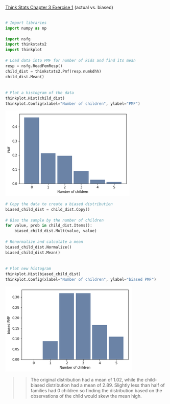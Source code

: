 [Think Stats Chapter 3 Exercise 1](http://greenteapress.com/thinkstats2/html/thinkstats2004.html#toc31) (actual vs. biased)

```python

# Import libraries
import numpy as np

import nsfg
import thinkstats2
import thinkplot

# Load data into PMF for number of kids and find its mean
resp = nsfg.ReadFemResp()
child_dist = thinkstats2.Pmf(resp.numkdhh)
child_dist.Mean()


# Plot a histogram of the data
thinkplot.Hist(child_dist)
thinkplot.Config(xlabel="Number of children", ylabel="PMF")
```
![child distribution](child_dist.png)

```python
# Copy the data to create a biased distribution
biased_child_dist = child_dist.Copy()

# Bias the sample by the number of children 
for value, prob in child_dist.Items():
    biased_child_dist.Mult(value, value)

# Renormalize and calculate a mean
biased_child_dist.Normalize()
biased_child_dist.Mean()


# Plot new histogram
thinkplot.Hist(biased_child_dist)
thinkplot.Config(xlabel="Number of children", ylabel="biased PMF")
```

![biased dist](child_biased_dist.png)

>> The original distribution had a mean of 1.02, while the child-biased distribution had a mean of 2.89. Slightly less than half of families had 0 children so finding the distribution based on the observations of the child would skew the mean high.
